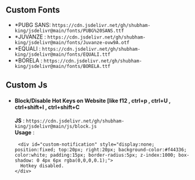 
<main>
<h2> Custom Fonts</h2>
<ul>
  <li>*PUBG SANS: <code>https://cdn.jsdelivr.net/gh/shubham-king/jsdelivr@main/fonts/PUBG%20SANS.ttf</code></li>
  <li>*JUVANZE : <code>https://cdn.jsdelivr.net/gh/shubham-king/jsdelivr@main/fonts/Juvanze-ovw9A.otf</code></li>
  <li>*EQUALI : <code>https://cdn.jsdelivr.net/gh/shubham-king/jsdelivr@main/fonts/EQUALI.ttf</code></li>
  <li>*BORELA : <code>https://cdn.jsdelivr.net/gh/shubham-king/jsdelivr@main/fonts/BORELA.ttf</code></li>
</ul>

<h2>Custom Js</h2>
<ul>
  <li>
<div>
  <h4>Block/Disable Hot Keys on Website [like f12 , ctrl+p , ctrl+U , ctrl+shift+I , ctrl+shift+C</h4>
  <strong>JS</strong> : <code>https://cdn.jsdelivr.net/gh/shubham-king/jsdelivr@main/js/block.js</code> <br>
  <strong>Usage</strong> :<pre> <code>&lt;div id="custom-notification" style="display:none; position:fixed; top:20px; right:20px; background-color:#f44336; color:white; padding:15px; border-radius:5px; z-index:1000; box-shadow: 0 4px 6px rgba(0,0,0,0.1);"&gt;
  Hotkey disabled.
&lt;/div&gt;</code></pre>
  </div>
  </li>
</ul>




</main>
